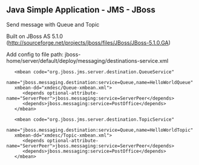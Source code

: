 Java Simple Application - JMS - JBoss
--
Send message with Queue and Topic

Built on JBoss AS 5.1.0 (http://sourceforge.net/projects/jboss/files/JBoss/JBoss-5.1.0.GA)

Add config to file path: jboss-home/server/default/deploy/messaging/destinations-service.xml

```
   <mbean code="org.jboss.jms.server.destination.QueueService"
   name="jboss.messaging.destination:service=Queue,name=HelloWorldQueue"
   xmbean-dd="xmdesc/Queue-xmbean.xml">
      <depends optional-attribute-name="ServerPeer">jboss.messaging:service=ServerPeer</depends>
      <depends>jboss.messaging:service=PostOffice</depends>
   </mbean>

   <mbean code="org.jboss.jms.server.destination.TopicService"
   name="jboss.messaging.destination:service=Queue,name=HelloWorldTopic"
   xmbean-dd="xmdesc/Topic-xmbean.xml">
      <depends optional-attribute-name="ServerPeer">jboss.messaging:service=ServerPeer</depends>
      <depends>jboss.messaging:service=PostOffice</depends>
   </mbean>
```
